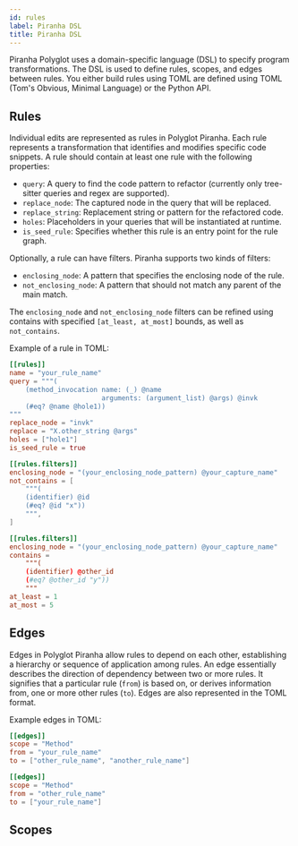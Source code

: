 ```yaml
---
id: rules
label: Piranha DSL
title: Piranha DSL
---
```


Piranha Polyglot uses a domain-specific language (DSL) to specify program transformations. The DSL is used to define rules, scopes, and edges between rules. 
You either build rules using TOML are defined using TOML (Tom's Obvious, Minimal Language) or the Python API.

## Rules

Individual edits are represented as rules in Polyglot Piranha. Each rule represents a transformation that identifies and modifies specific code snippets.
A rule should contain at least one rule with the following properties:
- `query`: A query to find the code pattern to refactor (currently only tree-sitter queries and regex are supported).
- `replace_node`: The captured node in the query that will be replaced.
- `replace_string`: Replacement string or pattern for the refactored code.
- `holes`: Placeholders in your queries that will be instantiated at runtime.
- `is_seed_rule`: Specifies whether this rule is an entry point for the rule graph.

Optionally, a rule can have filters. Piranha supports two kinds of filters:
- `enclosing_node`: A pattern that specifies the enclosing node of the rule.
- `not_enclosing_node`: A pattern that should not match any parent of the main match.

The `enclosing_node` and `not_enclosing_node` filters can be refined using contains with specified `[at_least, at_most]` bounds, as well as `not_contains`.


Example of a rule in TOML:
```toml
[[rules]]
name = "your_rule_name"
query = """(
    (method_invocation name: (_) @name
                       arguments: (argument_list) @args) @invk
    (#eq? @name @hole1))
"""
replace_node = "invk"
replace = "X.other_string @args"
holes = ["hole1"]
is_seed_rule = true

[[rules.filters]]
enclosing_node = "(your_enclosing_node_pattern) @your_capture_name"
not_contains = [
    """(
    (identifier) @id
    (#eq? @id "x"))
    """,
]

[[rules.filters]]
enclosing_node = "(your_enclosing_node_pattern) @your_capture_name"
contains =
    """(
    (identifier) @other_id
    (#eq? @other_id "y"))
    """
at_least = 1
at_most = 5
```

## Edges

Edges in Polyglot Piranha allow rules to depend on each other, establishing a hierarchy or sequence of application among rules. An edge essentially describes the direction of dependency between two or more rules. It signifies that a particular rule (`from`) is based on, or derives information from, one or more other rules (`to`).
Edges are also represented in the TOML format.

Example edges in TOML:
```toml
[[edges]]
scope = "Method"
from = "your_rule_name"
to = ["other_rule_name", "another_rule_name"]

[[edges]]
scope = "Method"
from = "other_rule_name"
to = ["your_rule_name"]
```

## Scopes
